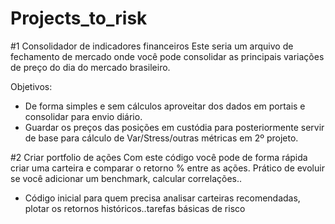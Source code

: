 # Projects_to_risk

#1 Consolidador de indicadores financeiros
Este seria um arquivo de fechamento de mercado onde você pode consolidar as principais variações de preço do dia do mercado brasileiro. 

Objetivos:
- De forma simples e sem cálculos aproveitar dos dados em portais e consolidar para envio diário.
- Guardar os preços das posições em custódia para posteriormente servir de base para cálculo de Var/Stress/outras métricas em 2º projeto. 

#2 Criar portfolio de ações
Com este código você pode de forma rápida criar uma carteira e comparar o retorno % entre as ações. Prático de evoluir se você adicionar um benchmark, calcular correlações..

- Código inicial para quem precisa analisar carteiras recomendadas, plotar os retornos históricos..tarefas básicas de risco
